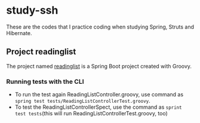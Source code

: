 # study-ssh
These are the codes that I practice coding when studying Spring, Struts and Hibernate.
## Project readinglist
The project named [readinglist](https://github.com/javakidx/study-ssh/tree/master/readinglist) is a Spring Boot project created with Groovy.
### Running tests with the CLI
- To run the test again ReadingListController.groovy, use command as ```spring test tests/ReadingListControllerTest.groovy```.
- To test the ReadingListControllerSpect, use the command as ```sprint test tests```(this will run ReadingListControllerTest.groovy, too)

